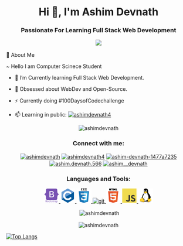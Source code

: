 <h1 align="center">Hi 👋, I'm Ashim Devnath</h1>
<h3 align="center">Passionate For Learning Full Stack Web Development</h3>
<div id="header" align="center">
  <img src="https://i.pinimg.com/originals/38/a4/e8/38a4e8a15154924ffdea25ba9a59378e.gif" width="500"/>
</div>

🚀 About Me

~ Hello I am Computer Scinece Student 

- :telescope: I’m Currently learning Full Stack Web Development.

- :seedling: Obsessed about WebDev and Open-Source.
  
- :zap: Currently doing #100DaysofCodechallenge

- :mailbox: Learning in public:  <a href="https://twitter.com/ashimdevnath4" target="blank"><img src="https://img.shields.io/twitter/follow/ashimdevnath4?logo=twitter&style=for-the-badge" alt="ashimdevnath4" /></a>

<p align="center"> <img src="https://komarev.com/ghpvc/?username=ashimdevnath&label=Profile%20views&color=0e75b6&style=flat" alt="ashimdevnath" /> </p>


<h3 align="center">Connect with me:</h3>
<p align="center">
<a href="https://codepen.io/ashimdevnath" target="blank"><img align="center" src="https://raw.githubusercontent.com/rahuldkjain/github-profile-readme-generator/master/src/images/icons/Social/codepen.svg" alt="ashimdevnath" height="30" width="40" /></a>
<a href="https://twitter.com/ashimdevnath4" target="blank"><img align="center" src="https://raw.githubusercontent.com/rahuldkjain/github-profile-readme-generator/master/src/images/icons/Social/twitter.svg" alt="ashimdevnath4" height="30" width="40" /></a>
<a href="https://linkedin.com/in/ashim-devnath-1477a7235" target="blank"><img align="center" src="https://raw.githubusercontent.com/rahuldkjain/github-profile-readme-generator/master/src/images/icons/Social/linked-in-alt.svg" alt="ashim-devnath-1477a7235" height="30" width="40" /></a>
<a href="https://fb.com/ashim.devnath.566" target="blank"><img align="center" src="https://raw.githubusercontent.com/rahuldkjain/github-profile-readme-generator/master/src/images/icons/Social/facebook.svg" alt="ashim.devnath.566" height="30" width="40" /></a>
<a href="https://instagram.com/ashim__devnath" target="blank"><img align="center" src="https://raw.githubusercontent.com/rahuldkjain/github-profile-readme-generator/master/src/images/icons/Social/instagram.svg" alt="ashim__devnath" height="30" width="40" /></a>
</p>
<h3 align="center">Languages and Tools:</h3>
<p align="center"> <a href="https://getbootstrap.com" target="_blank" rel="noreferrer"> <img src="https://raw.githubusercontent.com/devicons/devicon/master/icons/bootstrap/bootstrap-plain-wordmark.svg" alt="bootstrap" width="40" height="40"/> </a> <a href="https://www.cprogramming.com/" target="_blank" rel="noreferrer"> <img src="https://raw.githubusercontent.com/devicons/devicon/master/icons/c/c-original.svg" alt="c" width="40" height="40"/> </a> <a href="https://www.w3schools.com/css/" target="_blank" rel="noreferrer"> <img src="https://raw.githubusercontent.com/devicons/devicon/master/icons/css3/css3-original-wordmark.svg" alt="css3" width="40" height="40"/> </a> <a href="https://git-scm.com/" target="_blank" rel="noreferrer"> <img src="https://www.vectorlogo.zone/logos/git-scm/git-scm-icon.svg" alt="git" width="40" height="40"/> </a> <a href="https://www.w3.org/html/" target="_blank" rel="noreferrer"> <img src="https://raw.githubusercontent.com/devicons/devicon/master/icons/html5/html5-original-wordmark.svg" alt="html5" width="40" height="40"/> </a> <a href="https://developer.mozilla.org/en-US/docs/Web/JavaScript" target="_blank" rel="noreferrer"> <img src="https://raw.githubusercontent.com/devicons/devicon/master/icons/javascript/javascript-original.svg" alt="javascript" width="40" height="40"/> </a> <a href="https://www.linux.org/" target="_blank" rel="noreferrer"> <img src="https://raw.githubusercontent.com/devicons/devicon/master/icons/linux/linux-original.svg" alt="linux" width="40" height="40"/> </a> </p>

<p align="center">&nbsp;<img align="center" src="https://github-readme-stats.vercel.app/api?username=ashimdevnath&show_icons=true&locale=en" alt="ashimdevnath" /></p>

<p align="center" bg="black"><img align="center" src="https://github-readme-streak-stats.herokuapp.com/?user=ashimdevnath&" alt="ashimdevnath" /></p>

  [![Top Langs](https://github-readme-stats.vercel.app/api/top-langs/?username=Ashimdevnath)](https://github.com/anuraghazra/github-readme-stats)

